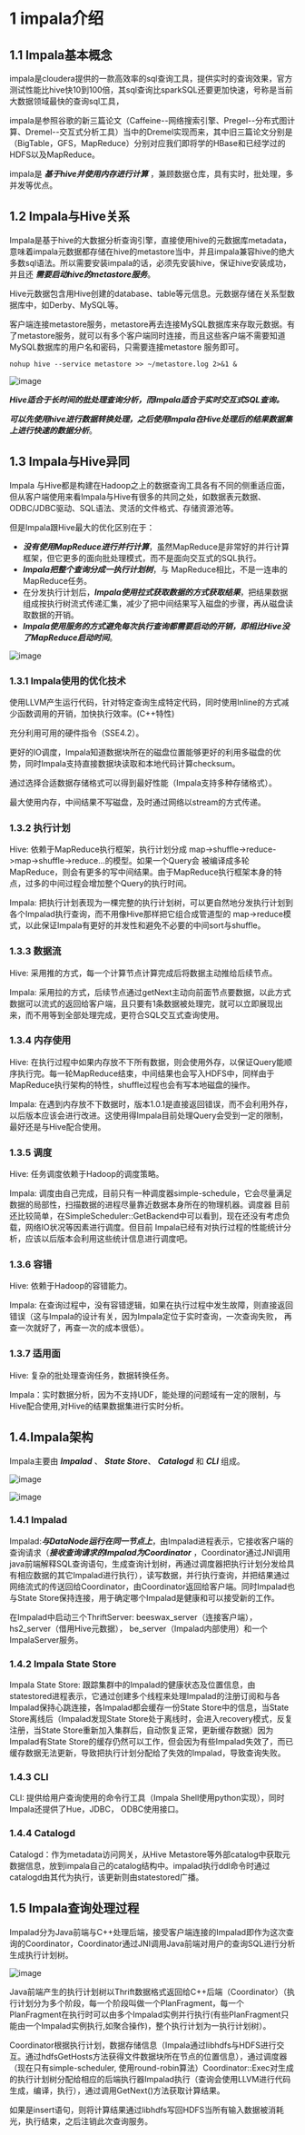 # 1 impala介绍

## 1.1 Impala基本概念
impala是cloudera提供的一款高效率的sql查询工具，提供实时的查询效果，官方测试性能比hive快10到100倍，其sql查询比sparkSQL还要更加快速，号称是当前大数据领域最快的查询sql工具，

impala是参照谷歌的新三篇论文（Caffeine--网络搜索引擎、Pregel--分布式图计算、Dremel--交互式分析工具）当中的Dremel实现而来，其中旧三篇论文分别是（BigTable，GFS，MapReduce）分别对应我们即将学的HBase和已经学过的HDFS以及MapReduce。

impala是 ___基于hive并使用内存进行计算___ ，兼顾数据仓库，具有实时，批处理，多并发等优点。

## 1.2 Impala与Hive关系
Impala是基于hive的大数据分析查询引擎，直接使用hive的元数据库metadata，意味着impala元数据都存储在hive的metastore当中，并且impala兼容hive的绝大多数sql语法。所以需要安装impala的话，必须先安装hive，保证hive安装成功，并且还 ___需要启动hive的metastore服务___。

Hive元数据包含用Hive创建的database、table等元信息。元数据存储在关系型数据库中，如Derby、MySQL等。

客户端连接metastore服务，metastore再去连接MySQL数据库来存取元数据。有了metastore服务，就可以有多个客户端同时连接，而且这些客户端不需要知道MySQL数据库的用户名和密码，只需要连接metastore 服务即可。
``` 
nohup hive --service metastore >> ~/metastore.log 2>&1 &
```

![image](https://user-images.githubusercontent.com/75486726/184470220-659ac240-d7d1-4498-a027-55191d8d913a.png)

___Hive适合于长时间的批处理查询分析，而Impala适合于实时交互式SQL查询。___

___可以先使用hive进行数据转换处理，之后使用Impala在Hive处理后的结果数据集上进行快速的数据分析___。

## 1.3 Impala与Hive异同
Impala 与Hive都是构建在Hadoop之上的数据查询工具各有不同的侧重适应面，但从客户端使用来看Impala与Hive有很多的共同之处，如数据表元数据、ODBC/JDBC驱动、SQL语法、灵活的文件格式、存储资源池等。

但是Impala跟Hive最大的优化区别在于：
- ___没有使用MapReduce进行并行计算___，虽然MapReduce是非常好的并行计算框架，但它更多的面向批处理模式，而不是面向交互式的SQL执行。
- ___Impala把整个查询分成一执行计划树___，与 MapReduce相比，不是一连串的MapReduce任务。
- 在分发执行计划后，___Impala使用拉式获取数据的方式获取结果___，把结果数据组成按执行树流式传递汇集，减少了把中间结果写入磁盘的步骤，再从磁盘读取数据的开销。
- ___Impala使用服务的方式避免每次执行查询都需要启动的开销，即相比Hive没了MapReduce启动时间___。

![image](https://user-images.githubusercontent.com/75486726/184470231-f3c052cc-bb1f-4a8f-a518-0666245bb08f.png)

### 1.3.1 Impala使用的优化技术
使用LLVM产生运行代码，针对特定查询生成特定代码，同时使用Inline的方式减少函数调用的开销，加快执行效率。(C++特性)

充分利用可用的硬件指令（SSE4.2）。

更好的IO调度，Impala知道数据块所在的磁盘位置能够更好的利用多磁盘的优势，同时Impala支持直接数据块读取和本地代码计算checksum。

通过选择合适数据存储格式可以得到最好性能（Impala支持多种存储格式）。

最大使用内存，中间结果不写磁盘，及时通过网络以stream的方式传递。

### 1.3.2 执行计划
Hive: 依赖于MapReduce执行框架，执行计划分成 map->shuffle->reduce->map->shuffle->reduce…的模型。如果一个Query会 被编译成多轮MapReduce，则会有更多的写中间结果。由于MapReduce执行框架本身的特点，过多的中间过程会增加整个Query的执行时间。

Impala: 把执行计划表现为一棵完整的执行计划树，可以更自然地分发执行计划到各个Impalad执行查询，而不用像Hive那样把它组合成管道型的 map->reduce模式，以此保证Impala有更好的并发性和避免不必要的中间sort与shuffle。

### 1.3.3 数据流
Hive: 采用推的方式，每一个计算节点计算完成后将数据主动推给后续节点。

Impala: 采用拉的方式，后续节点通过getNext主动向前面节点要数据，以此方式数据可以流式的返回给客户端，且只要有1条数据被处理完，就可以立即展现出来，而不用等到全部处理完成，更符合SQL交互式查询使用。

### 1.3.4 内存使用
Hive: 在执行过程中如果内存放不下所有数据，则会使用外存，以保证Query能顺序执行完。每一轮MapReduce结束，中间结果也会写入HDFS中，同样由于MapReduce执行架构的特性，shuffle过程也会有写本地磁盘的操作。

Impala: 在遇到内存放不下数据时，版本1.0.1是直接返回错误，而不会利用外存，以后版本应该会进行改进。这使用得Impala目前处理Query会受到一定的限制，最好还是与Hive配合使用。

### 1.3.5 调度
Hive: 任务调度依赖于Hadoop的调度策略。

Impala: 调度由自己完成，目前只有一种调度器simple-schedule，它会尽量满足数据的局部性，扫描数据的进程尽量靠近数据本身所在的物理机器。调度器 目前还比较简单，在SimpleScheduler::GetBackend中可以看到，现在还没有考虑负载，网络IO状况等因素进行调度。但目前 Impala已经有对执行过程的性能统计分析，应该以后版本会利用这些统计信息进行调度吧。

### 1.3.6 容错
Hive: 依赖于Hadoop的容错能力。

Impala: 在查询过程中，没有容错逻辑，如果在执行过程中发生故障，则直接返回错误（这与Impala的设计有关，因为Impala定位于实时查询，一次查询失败， 再查一次就好了，再查一次的成本很低）。

### 1.3.7 适用面
Hive: 复杂的批处理查询任务，数据转换任务。

Impala：实时数据分析，因为不支持UDF，能处理的问题域有一定的限制，与Hive配合使用,对Hive的结果数据集进行实时分析。

## 1.4.Impala架构
Impala主要由 ___Impalad___ 、 ___State Store___、 ___Catalogd___ 和 ___CLI___ 组成。

![image](https://user-images.githubusercontent.com/75486726/184470275-55404bbb-c5c1-4ac4-8e40-c2e1a777285f.png)

![image](https://user-images.githubusercontent.com/75486726/184470251-eb345e36-fd02-4b70-a251-79511d64e1ed.png)

### 1.4.1 Impalad
Impalad:___与DataNode运行在同一节点上___，由Impalad进程表示，它接收客户端的查询请求（___接收查询请求的Impalad为Coordinator___ ，Coordinator通过JNI调用java前端解释SQL查询语句，生成查询计划树，再通过调度器把执行计划分发给具有相应数据的其它Impalad进行执行），读写数据，并行执行查询，并把结果通过网络流式的传送回给Coordinator，由Coordinator返回给客户端。同时Impalad也与State Store保持连接，用于确定哪个Impalad是健康和可以接受新的工作。

在Impalad中启动三个ThriftServer: beeswax_server（连接客户端），hs2_server（借用Hive元数据）， be_server（Impalad内部使用）和一个ImpalaServer服务。

### 1.4.2 Impala State Store
Impala State Store: 跟踪集群中的Impalad的健康状态及位置信息，由statestored进程表示，它通过创建多个线程来处理Impalad的注册订阅和与各Impalad保持心跳连接，各Impalad都会缓存一份State Store中的信息，当State Store离线后（Impalad发现State Store处于离线时，会进入recovery模式，反复注册，当State Store重新加入集群后，自动恢复正常，更新缓存数据）因为Impalad有State Store的缓存仍然可以工作，但会因为有些Impalad失效了，而已缓存数据无法更新，导致把执行计划分配给了失效的Impalad，导致查询失败。

### 1.4.3 CLI
CLI: 提供给用户查询使用的命令行工具（Impala Shell使用python实现），同时Impala还提供了Hue，JDBC， ODBC使用接口。

### 1.4.4 Catalogd
Catalogd：作为metadata访问网关，从Hive Metastore等外部catalog中获取元数据信息，放到impala自己的catalog结构中。impalad执行ddl命令时通过catalogd由其代为执行，该更新则由statestored广播。

## 1.5 Impala查询处理过程
Impalad分为Java前端与C++处理后端，接受客户端连接的Impalad即作为这次查询的Coordinator，Coordinator通过JNI调用Java前端对用户的查询SQL进行分析生成执行计划树。

![image](https://user-images.githubusercontent.com/75486726/184470289-e4773605-912b-4f9d-8f39-ff507476ea2e.png)

Java前端产生的执行计划树以Thrift数据格式返回给C++后端（Coordinator）（执行计划分为多个阶段，每一个阶段叫做一个PlanFragment，每一个PlanFragment在执行时可以由多个Impalad实例并行执行(有些PlanFragment只能由一个Impalad实例执行,如聚合操作)，整个执行计划为一执行计划树）。

Coordinator根据执行计划，数据存储信息（Impala通过libhdfs与HDFS进行交互。通过hdfsGetHosts方法获得文件数据块所在节点的位置信息），通过调度器（现在只有simple-scheduler, 使用round-robin算法）Coordinator::Exec对生成的执行计划树分配给相应的后端执行器Impalad执行（查询会使用LLVM进行代码生成，编译，执行），通过调用GetNext()方法获取计算结果。

如果是insert语句，则将计算结果通过libhdfs写回HDFS当所有输入数据被消耗光，执行结束，之后注销此次查询服务。

